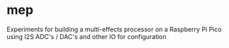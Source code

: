 # mep

Experiments for building a multi-effects processor on a Raspberry Pi Pico using I2S ADC's / DAC's and other IO for configuration